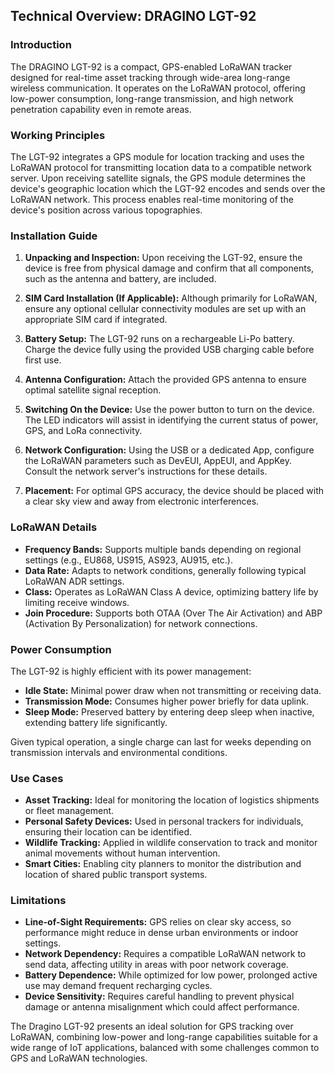 ## Technical Overview: DRAGINO LGT-92

### Introduction

The DRAGINO LGT-92 is a compact, GPS-enabled LoRaWAN tracker designed for real-time asset tracking through wide-area long-range wireless communication. It operates on the LoRaWAN protocol, offering low-power consumption, long-range transmission, and high network penetration capability even in remote areas. 

### Working Principles

The LGT-92 integrates a GPS module for location tracking and uses the LoRaWAN protocol for transmitting location data to a compatible network server. Upon receiving satellite signals, the GPS module determines the device's geographic location which the LGT-92 encodes and sends over the LoRaWAN network. This process enables real-time monitoring of the device's position across various topographies.

### Installation Guide

1. **Unpacking and Inspection:** Upon receiving the LGT-92, ensure the device is free from physical damage and confirm that all components, such as the antenna and battery, are included.

2. **SIM Card Installation (If Applicable):** Although primarily for LoRaWAN, ensure any optional cellular connectivity modules are set up with an appropriate SIM card if integrated.

3. **Battery Setup:** The LGT-92 runs on a rechargeable Li-Po battery. Charge the device fully using the provided USB charging cable before first use.

4. **Antenna Configuration:** Attach the provided GPS antenna to ensure optimal satellite signal reception. 

5. **Switching On the Device:** Use the power button to turn on the device. The LED indicators will assist in identifying the current status of power, GPS, and LoRa connectivity.

6. **Network Configuration:** Using the USB or a dedicated App, configure the LoRaWAN parameters such as DevEUI, AppEUI, and AppKey. Consult the network server's instructions for these details.

7. **Placement:** For optimal GPS accuracy, the device should be placed with a clear sky view and away from electronic interferences.

### LoRaWAN Details

- **Frequency Bands:** Supports multiple bands depending on regional settings (e.g., EU868, US915, AS923, AU915, etc.).
- **Data Rate:** Adapts to network conditions, generally following typical LoRaWAN ADR settings.
- **Class:** Operates as LoRaWAN Class A device, optimizing battery life by limiting receive windows.
- **Join Procedure:** Supports both OTAA (Over The Air Activation) and ABP (Activation By Personalization) for network connections.

### Power Consumption

The LGT-92 is highly efficient with its power management:

- **Idle State:** Minimal power draw when not transmitting or receiving data.
- **Transmission Mode:** Consumes higher power briefly for data uplink.
- **Sleep Mode:** Preserved battery by entering deep sleep when inactive, extending battery life significantly.
  
Given typical operation, a single charge can last for weeks depending on transmission intervals and environmental conditions.

### Use Cases

- **Asset Tracking:** Ideal for monitoring the location of logistics shipments or fleet management.
- **Personal Safety Devices:** Used in personal trackers for individuals, ensuring their location can be identified.
- **Wildlife Tracking:** Applied in wildlife conservation to track and monitor animal movements without human intervention.
- **Smart Cities:** Enabling city planners to monitor the distribution and location of shared public transport systems.

### Limitations

- **Line-of-Sight Requirements:** GPS relies on clear sky access, so performance might reduce in dense urban environments or indoor settings.
- **Network Dependency:** Requires a compatible LoRaWAN network to send data, affecting utility in areas with poor network coverage.
- **Battery Dependence:** While optimized for low power, prolonged active use may demand frequent recharging cycles.
- **Device Sensitivity:** Requires careful handling to prevent physical damage or antenna misalignment which could affect performance.

The Dragino LGT-92 presents an ideal solution for GPS tracking over LoRaWAN, combining low-power and long-range capabilities suitable for a wide range of IoT applications, balanced with some challenges common to GPS and LoRaWAN technologies.